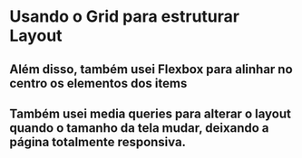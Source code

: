 # Usando o Grid para estruturar Layout
## Além disso, também usei Flexbox para alinhar no centro os elementos dos items
## Também usei media queries para alterar o layout quando o tamanho da tela mudar, deixando a página totalmente responsiva.
